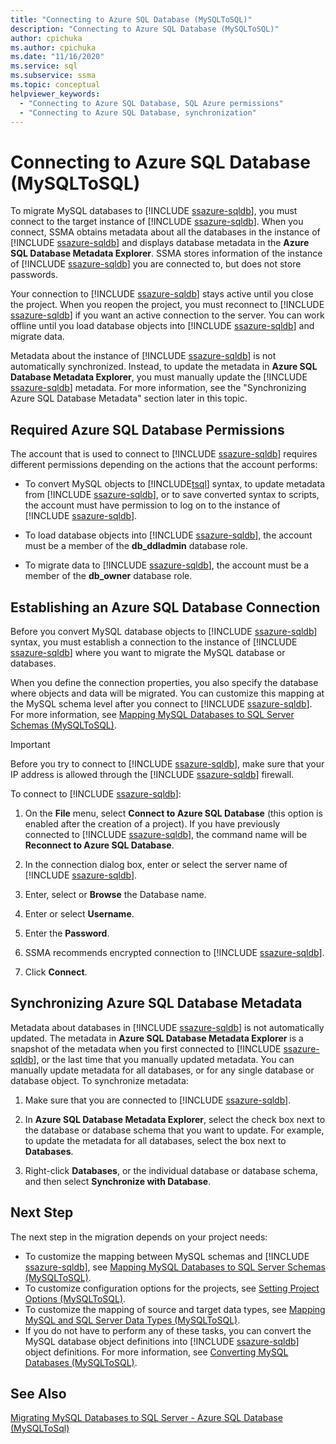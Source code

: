 ```yaml
---
title: "Connecting to Azure SQL Database (MySQLToSQL)"
description: "Connecting to Azure SQL Database (MySQLToSQL)"
author: cpichuka
ms.author: cpichuka
ms.date: "11/16/2020"
ms.service: sql
ms.subservice: ssma
ms.topic: conceptual
helpviewer_keywords:
  - "Connecting to Azure SQL Database, SQL Azure permissions"
  - "Connecting to Azure SQL Database, synchronization"
---
```


# Connecting to Azure SQL Database (MySQLToSQL)

To migrate MySQL databases to [!INCLUDE [ssazure-sqldb](../../includes/ssazure-sqldb.md)], you must connect to the target instance of [!INCLUDE [ssazure-sqldb](../../includes/ssazure-sqldb.md)]. When you connect, SSMA obtains metadata about all the databases in the instance of [!INCLUDE [ssazure-sqldb](../../includes/ssazure-sqldb.md)] and displays database metadata in the **Azure SQL Database Metadata Explorer**. SSMA stores information of the instance of [!INCLUDE [ssazure-sqldb](../../includes/ssazure-sqldb.md)] you are connected to, but does not store passwords.

Your connection to [!INCLUDE [ssazure-sqldb](../../includes/ssazure-sqldb.md)] stays active until you close the project. When you reopen the project, you must reconnect to [!INCLUDE [ssazure-sqldb](../../includes/ssazure-sqldb.md)] if you want an active connection to the server. You can work offline until you load database objects into [!INCLUDE [ssazure-sqldb](../../includes/ssazure-sqldb.md)] and migrate data.

Metadata about the instance of [!INCLUDE [ssazure-sqldb](../../includes/ssazure-sqldb.md)] is not automatically synchronized. Instead, to update the metadata in **Azure SQL Database Metadata Explorer**, you must manually update the [!INCLUDE [ssazure-sqldb](../../includes/ssazure-sqldb.md)] metadata. For more information, see the "Synchronizing Azure SQL Database Metadata" section later in this topic.

## Required Azure SQL Database Permissions

The account that is used to connect to [!INCLUDE [ssazure-sqldb](../../includes/ssazure-sqldb.md)] requires different permissions depending on the actions that the account performs:

- To convert MySQL objects to [!INCLUDE[tsql](../../includes/tsql-md.md)] syntax, to update metadata from [!INCLUDE [ssazure-sqldb](../../includes/ssazure-sqldb.md)], or to save converted syntax to scripts, the account must have permission to log on to the instance of [!INCLUDE [ssazure-sqldb](../../includes/ssazure-sqldb.md)].

- To load database objects into [!INCLUDE [ssazure-sqldb](../../includes/ssazure-sqldb.md)], the account must be a member of the **db_ddladmin** database role.

- To migrate data to [!INCLUDE [ssazure-sqldb](../../includes/ssazure-sqldb.md)], the account must be a member of the **db_owner** database role.

## Establishing an Azure SQL Database Connection

Before you convert MySQL database objects to [!INCLUDE [ssazure-sqldb](../../includes/ssazure-sqldb.md)] syntax, you must establish a connection to the instance of [!INCLUDE [ssazure-sqldb](../../includes/ssazure-sqldb.md)] where you want to migrate the MySQL database or databases.

When you define the connection properties, you also specify the database where objects and data will be migrated. You can customize this mapping at the MySQL schema level after you connect to [!INCLUDE [ssazure-sqldb](../../includes/ssazure-sqldb.md)]. For more information, see [Mapping MySQL Databases to SQL Server Schemas &#40;MySQLToSQL&#41;](../../ssma/mysql/mapping-mysql-databases-to-sql-server-schemas-mysqltosql.md).

> [!IMPORTANT]
> Before you try to connect to [!INCLUDE [ssazure-sqldb](../../includes/ssazure-sqldb.md)], make sure that your IP address is allowed through the [!INCLUDE [ssazure-sqldb](../../includes/ssazure-sqldb.md)] firewall.

To connect to [!INCLUDE [ssazure-sqldb](../../includes/ssazure-sqldb.md)]:

1. On the **File** menu, select **Connect to Azure SQL Database** (this option is enabled after the creation of a project).
   If you have previously connected to [!INCLUDE [ssazure-sqldb](../../includes/ssazure-sqldb.md)], the command name will be **Reconnect to Azure SQL Database**.

2. In the connection dialog box, enter or select the server name of [!INCLUDE [ssazure-sqldb](../../includes/ssazure-sqldb.md)].

3. Enter, select or **Browse** the Database name.

4. Enter or select **Username**.

5. Enter the **Password**.

6. SSMA recommends encrypted connection to [!INCLUDE [ssazure-sqldb](../../includes/ssazure-sqldb.md)].

7. Click **Connect**.
  
## Synchronizing Azure SQL Database Metadata

Metadata about databases in [!INCLUDE [ssazure-sqldb](../../includes/ssazure-sqldb.md)] is not automatically updated. The metadata in **Azure SQL Database Metadata Explorer** is a snapshot of the metadata when you first connected to [!INCLUDE [ssazure-sqldb](../../includes/ssazure-sqldb.md)], or the last time that you manually updated metadata. You can manually update metadata for all databases, or for any single database or database object. To synchronize metadata:

1. Make sure that you are connected to [!INCLUDE [ssazure-sqldb](../../includes/ssazure-sqldb.md)].

2. In **Azure SQL Database Metadata Explorer**, select the check box next to the database or database schema that you want to update.
   For example, to update the metadata for all databases, select the box next to **Databases**.

3. Right-click **Databases**, or the individual database or database schema, and then select **Synchronize with Database**.

## Next Step

The next step in the migration depends on your project needs:

- To customize the mapping between MySQL schemas and [!INCLUDE [ssazure-sqldb](../../includes/ssazure-sqldb.md)], see [Mapping MySQL Databases to SQL Server Schemas &#40;MySQLToSQL&#41;](../../ssma/mysql/mapping-mysql-databases-to-sql-server-schemas-mysqltosql.md).
- To customize configuration options for the projects, see [Setting Project Options &#40;MySQLToSQL&#41;](../../ssma/mysql/setting-project-options-mysqltosql.md).
- To customize the mapping of source and target data types, see [Mapping MySQL and SQL Server Data Types &#40;MySQLToSQL&#41;](../../ssma/mysql/mapping-mysql-and-sql-server-data-types-mysqltosql.md).
- If you do not have to perform any of these tasks, you can convert the MySQL database object definitions into [!INCLUDE [ssazure-sqldb](../../includes/ssazure-sqldb.md)] object definitions. For more information, see [Converting MySQL Databases &#40;MySQLToSQL&#41;](../../ssma/mysql/converting-mysql-databases-mysqltosql.md).

## See Also

[Migrating MySQL Databases to SQL Server - Azure SQL Database &#40;MySQLToSql&#41;](../../ssma/mysql/migrating-mysql-databases-to-sql-server-azure-sql-db-mysqltosql.md)
